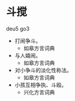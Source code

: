 



# 斗搅
deu5 go3
+ 打闹争斗。
  * 如皋方言词典
+ 与人嬉闹。
  * 如皋方言词典
+ 对小争斗的淡化性称法。
  * 如皋方言词典
+ 小孩互相争执、斗殴。
  * 兴化方言词典
